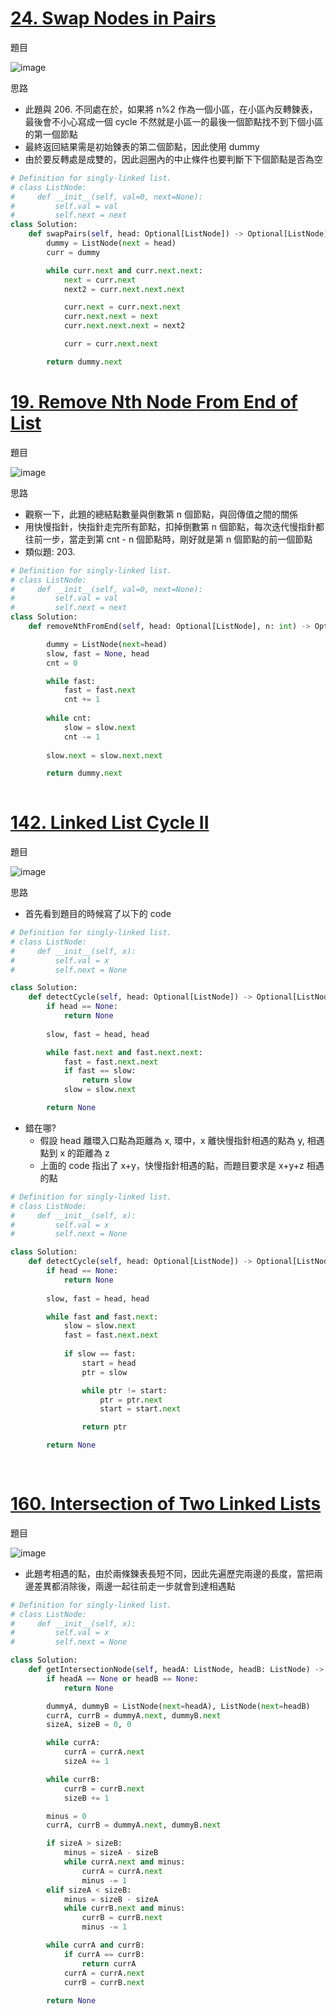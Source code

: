 # [24. Swap Nodes in Pairs](https://leetcode.com/problems/swap-nodes-in-pairs/description/)
題目

![image](https://github.com/user-attachments/assets/0d1f9c82-e210-44c8-8dcc-ce6a9aaac585)


思路
- 此題與 206. 不同處在於，如果將 n%2 作為一個小區，在小區內反轉鍊表，最後會不小心寫成一個 cycle 不然就是小區一的最後一個節點找不到下個小區的第一個節點
- 最終返回結果需是初始鍊表的第二個節點，因此使用 dummy
- 由於要反轉處是成雙的，因此迴圈內的中止條件也要判斷下下個節點是否為空
```python
# Definition for singly-linked list.
# class ListNode:
#     def __init__(self, val=0, next=None):
#         self.val = val
#         self.next = next
class Solution:
    def swapPairs(self, head: Optional[ListNode]) -> Optional[ListNode]:
        dummy = ListNode(next = head)
        curr = dummy

        while curr.next and curr.next.next:
            next = curr.next
            next2 = curr.next.next.next

            curr.next = curr.next.next
            curr.next.next = next
            curr.next.next.next = next2

            curr = curr.next.next

        return dummy.next
```

# [19. Remove Nth Node From End of List](https://leetcode.com/problems/remove-nth-node-from-end-of-list/description/)
題目

![image](https://github.com/user-attachments/assets/0d7b0bd1-506d-4928-9f26-0f1ada529088)


思路
- 觀察一下，此題的總結點數量與倒數第 n 個節點，與回傳值之間的關係
- 用快慢指針，快指針走完所有節點，扣掉倒數第 n 個節點，每次迭代慢指針都往前一步，當走到第 cnt - n 個節點時，剛好就是第 n 個節點的前一個節點
- 類似題: 203.
```python
# Definition for singly-linked list.
# class ListNode:
#     def __init__(self, val=0, next=None):
#         self.val = val
#         self.next = next
class Solution:
    def removeNthFromEnd(self, head: Optional[ListNode], n: int) -> Optional[ListNode]:

        dummy = ListNode(next=head)
        slow, fast = None, head
        cnt = 0

        while fast:
            fast = fast.next
            cnt += 1
        
        while cnt:
            slow = slow.next
            cnt -= 1
            
        slow.next = slow.next.next

        return dummy.next
        
```

# [142. Linked List Cycle II](https://leetcode.com/problems/linked-list-cycle-ii/description/)
題目

![image](https://github.com/user-attachments/assets/1d8e56a7-73fb-453d-975b-92ea4c67cbc8)


思路
- 首先看到題目的時候寫了以下的 code 
```python
# Definition for singly-linked list.
# class ListNode:
#     def __init__(self, x):
#         self.val = x
#         self.next = None

class Solution:
    def detectCycle(self, head: Optional[ListNode]) -> Optional[ListNode]:
        if head == None:
            return None
            
        slow, fast = head, head

        while fast.next and fast.next.next:
            fast = fast.next.next
            if fast == slow:
                return slow
            slow = slow.next

        return None
```

- 錯在哪?
  - 假設 head 離環入口點為距離為 x, 環中，x 離快慢指針相遇的點為 y, 相遇點到 x 的距離為 z
  - 上面的 code 指出了 x+y，快慢指針相遇的點，而題目要求是 x+y+z 相遇的點

```python
# Definition for singly-linked list.
# class ListNode:
#     def __init__(self, x):
#         self.val = x
#         self.next = None

class Solution:
    def detectCycle(self, head: Optional[ListNode]) -> Optional[ListNode]:
        if head == None:
            return None
            
        slow, fast = head, head

        while fast and fast.next:
            slow = slow.next
            fast = fast.next.next
            
            if slow == fast:
                start = head
                ptr = slow

                while ptr != start:
                    ptr = ptr.next
                    start = start.next

                return ptr

        return None
            
        
```

# [160. Intersection of Two Linked Lists](https://leetcode.com/problems/intersection-of-two-linked-lists/description/)
題目

![image](https://github.com/user-attachments/assets/a8a51b05-2042-4c1f-8f90-bc01a2e4662c)


- 此題考相遇的點，由於兩條鍊表長短不同，因此先遍歷完兩邊的長度，當把兩邊差異都消除後，兩邊一起往前走一步就會到達相遇點
```python
# Definition for singly-linked list.
# class ListNode:
#     def __init__(self, x):
#         self.val = x
#         self.next = None

class Solution:
    def getIntersectionNode(self, headA: ListNode, headB: ListNode) -> Optional[ListNode]:
        if headA == None or headB == None:
            return None

        dummyA, dummyB = ListNode(next=headA), ListNode(next=headB)
        currA, currB = dummyA.next, dummyB.next
        sizeA, sizeB = 0, 0 

        while currA:
            currA = currA.next
            sizeA += 1

        while currB:
            currB = currB.next
            sizeB += 1

        minus = 0
        currA, currB = dummyA.next, dummyB.next

        if sizeA > sizeB:
            minus = sizeA - sizeB
            while currA.next and minus:
                currA = currA.next
                minus -= 1
        elif sizeA < sizeB:
            minus = sizeB - sizeA
            while currB.next and minus:
                currB = currB.next
                minus -= 1

        while currA and currB:
            if currA == currB:
                return currA
            currA = currA.next
            currB = currB.next
        
        return None
```
